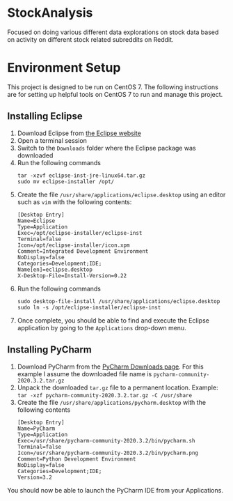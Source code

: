 # StockAnalysis
Focused on doing various different data explorations on stock data based on activity on different stock related subreddits on Reddit.


# Environment Setup
This project is designed to be run on CentOS 7. The following instructions are for setting up helpful tools on CentOS 7 to run and manage this project.

## Installing Eclipse
1. Download Eclipse from [the Eclipse website](https://www.eclipse.org/downloads/download.php?file=/oomph/epp/2020-12/R/eclipse-inst-jre-linux64.tar.gz)
2. Open a terminal session
3. Switch to the `Downloads` folder where the Eclipse package was downloaded
4. Run the following commands
	```
	tar -xzvf eclipse-inst-jre-linux64.tar.gz
	sudo mv eclipse-installer /opt/
	```
5. Create the file `/usr/share/applications/eclipse.desktop` using an editor such as `vim` with the following contents:
	```
	[Desktop Entry]
	Name=Eclipse
	Type=Application
	Exec=/opt/eclipse-installer/eclipse-inst
	Terminal=false
	Icon=/opt/eclipse-installer/icon.xpm
	Comment=Integrated Development Environment
	NoDisplay=false
	Categories=Development;IDE;
	Name[en]=eclipse.desktop
	X-Desktop-File=Install-Version=0.22
	```
6. Run the following commands
	```
	sudo desktop-file-install /usr/share/applications/eclipse.desktop
	sudo ln -s /opt/eclipse-installer/eclipse-inst
	```
7. Once complete, you should be able to find and execute the Eclipse application by going to the `Applications` drop-down menu.

## Installing PyCharm
1. Download PyCharm from the [PyCharm Downloads page](https://www.jetbrains.com/pycharm/download/#section=linux). For this example
	I assume the downloaded file name is `pycharm-community-2020.3.2.tar.gz`
2. Unpack the downloaded `tar.gz` file to a permanent location. Example: `tar -xzf pycharm-community-2020.3.2.tar.gz -C /usr/share`
3. Create the file `/usr/share/applications/pycharm.desktop` with the following contents
	```
	[Desktop Entry]
	Name=PyCharm
	Type=Application
	Exec=/usr/share/pycharm-community-2020.3.2/bin/pycharm.sh
	Terminal=false
	Icon=/usr/share/pycharm-community-2020.3.2/bin/pycharm.png
	Comment=Python Development Environment
	NoDisplay=false
	Categories=Development;IDE;
	Version=3.2
	```

You should now be able to launch the PyCharm IDE from your Applications.
